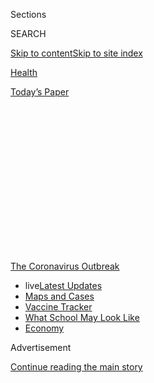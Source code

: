 <div id="app">

<div>

<div>

<div>

<div class="NYTAppHideMasthead css-1q2w90k e1suatyy0">

<div class="section css-ui9rw0 e1suatyy2">

<div class="css-eph4ug er09x8g0">

<div class="css-6n7j50">

</div>

<span class="css-1dv1kvn">Sections</span>

<div class="css-10488qs">

<span class="css-1dv1kvn">SEARCH</span>

</div>

[Skip to content](#site-content)[Skip to site
index](#site-index)

</div>

<div id="masthead-section-label" class="css-1wr3we4 eaxe0e00">

[Health](https://www.nytimes3xbfgragh.onion/section/health)

</div>

<div class="css-10698na e1huz5gh0">

</div>

</div>

<div id="masthead-bar-one" class="section hasLinks css-15hmgas e1csuq9d3">

<div class="css-uqyvli e1csuq9d0">

</div>

<div class="css-1uqjmks e1csuq9d1">

</div>

<div class="css-9e9ivx">

[](https://myaccount.nytimes3xbfgragh.onion/auth/login?response_type=cookie&client_id=vi)

</div>

<div class="css-1bvtpon e1csuq9d2">

[Today’s
Paper](https://www.nytimes3xbfgragh.onion/section/todayspaper)

</div>

</div>

</div>

</div>

<div data-aria-hidden="false">

<div id="site-content" data-role="main">

<div>

<div class="css-1aor85t" style="opacity:0.000000001;z-index:-1;visibility:hidden">

<div class="css-1hqnpie">

<div class="css-epjblv">

<span class="css-17xtcya">[Health](/section/health)</span><span class="css-x15j1o">|</span><span class="css-fwqvlz">F.D.A.
Revokes Emergency Approval of Malaria Drugs Promoted by
Trump</span>

</div>

<div class="css-k008qs">

<div class="css-1iwv8en">

<span class="css-18z7m18"></span>

<div>

</div>

</div>

<span class="css-1n6z4y">https://nyti.ms/2Au654f</span>

<div class="css-1705lsu">

<div class="css-4xjgmj">

<div class="css-4skfbu" data-role="toolbar" data-aria-label="Social Media Share buttons, Save button, and Comments Panel with current comment count" data-testid="share-tools">

  - 
  - 
  - 
  - 
    
    <div class="css-6n7j50">
    
    </div>

  - 

</div>

</div>

</div>

</div>

</div>

</div>

<div id="NYT_TOP_BANNER_REGION" class="css-13pd83m">

<div>

<div id="styln-prism-menu-1592847958612" class="section interactive-content interactive-size-medium css-1edisqu">

<div class="css-17ih8de interactive-body">

<div id="scroll-container" class="css-1gj85ro">

[<span class="styln-title-wrap"><span class="css-1pje3qr">The
Coronavirus</span><span class="css-1pje3qr">
Outbreak</span></span>](https://www.nytimes3xbfgragh.onion/news-event/coronavirus?action=click&pgtype=Article&state=default&region=TOP_BANNER&context=storylines_menu)

  - <span class="css-kqxiym" data-emphasize="true">live</span>[Latest
    Updates](https://www.nytimes3xbfgragh.onion/2020/08/01/world/coronavirus-covid-19.html?action=click&pgtype=Article&state=default&region=TOP_BANNER&context=storylines_menu)
  - [Maps and
    Cases](https://www.nytimes3xbfgragh.onion/interactive/2020/us/coronavirus-us-cases.html?action=click&pgtype=Article&state=default&region=TOP_BANNER&context=storylines_menu)
  - [Vaccine
    Tracker](https://www.nytimes3xbfgragh.onion/interactive/2020/science/coronavirus-vaccine-tracker.html?action=click&pgtype=Article&state=default&region=TOP_BANNER&context=storylines_menu)
  - [What School May Look
    Like](https://www.nytimes3xbfgragh.onion/interactive/2020/07/29/us/schools-reopening-coronavirus.html?action=click&pgtype=Article&state=default&region=TOP_BANNER&context=storylines_menu)
  - [Economy](https://www.nytimes3xbfgragh.onion/live/2020/07/31/business/stock-market-today-coronavirus?action=click&pgtype=Article&state=default&region=TOP_BANNER&context=storylines_menu)

</div>

</div>

</div>

</div>

</div>

<div id="top-wrapper" class="css-1sy8kpn">

<div id="top-slug" class="css-l9onyx">

Advertisement

</div>

[Continue reading the main
story](#after-top)

<div class="ad top-wrapper" style="text-align:center;height:100%;display:block;min-height:250px">

<div id="top" class="place-ad" data-position="top" data-size-key="top">

</div>

</div>

<div id="after-top">

</div>

</div>

<div>

<div id="sponsor-wrapper" class="css-1hyfx7x">

<div id="sponsor-slug" class="css-19vbshk">

Supported by

</div>

[Continue reading the main
story](#after-sponsor)

<div id="sponsor" class="ad sponsor-wrapper" style="text-align:center;height:100%;display:block">

</div>

<div id="after-sponsor">

</div>

</div>

<div class="css-186x18t">

</div>

<div class="css-1vkm6nb ehdk2mb0">

# F.D.A. Revokes Emergency Approval of Malaria Drugs Promoted by Trump

</div>

The agency said that a review of some studies showed that the drugs’
potential benefits in treating Covid-19 did not outweigh the risks.

<div class="css-79elbk" data-testid="photoviewer-wrapper">

<div class="css-z3e15g" data-testid="photoviewer-wrapper-hidden">

</div>

<div class="css-1a48zt4 ehw59r15" data-testid="photoviewer-children">

![<span class="css-16f3y1r e13ogyst0" data-aria-hidden="true">The Food
and Drug Administration said that hydroxychloroquine was “unlikely to be
effective” in treating the
coronavirus.</span><span class="css-cnj6d5 e1z0qqy90" itemprop="copyrightHolder"><span class="css-1ly73wi e1tej78p0">Credit...</span><span><span>George
Frey/Agence France-Presse — Getty
Images</span></span></span>](https://static01.graylady3jvrrxbe.onion/images/2020/06/15/science/15VIRUS-HCQ/15VIRUS-HCQ-articleLarge.jpg?quality=75&auto=webp&disable=upscale)

</div>

</div>

<div class="css-18e8msd">

<div class="css-vp77d3 epjyd6m0">

<div class="css-1baulvz">

By [<span class="css-1baulvz last-byline" itemprop="name">Katie
Thomas</span>](https://www.nytimes3xbfgragh.onion/by/katie-thomas)

</div>

</div>

  - 
    
    <div class="css-ld3wwf e16638kd2">
    
    June 15,
    2020
    
    </div>

  - 
    
    <div class="css-4xjgmj">
    
    <div class="css-d8bdto" data-role="toolbar" data-aria-label="Social Media Share buttons, Save button, and Comments Panel with current comment count" data-testid="share-tools">
    
      - 
      - 
      - 
      - 
        
        <div class="css-6n7j50">
        
        </div>
    
      - 
    
    </div>
    
    </div>

</div>

</div>

<div class="section meteredContent css-1r7ky0e" name="articleBody" itemprop="articleBody">

<div class="css-1fanzo5 StoryBodyCompanionColumn">

<div class="css-53u6y8">

The Food and Drug Administration said on Monday that it was [revoking
emergency authorization](https://www.fda.gov/media/138945/download) of
two malaria drugs to treat Covid-19 in hospitalized patients, saying
that they are “unlikely to be effective” and could carry potential
risks.

The drugs, [hydroxychloroquine and
chloroquine](https://www.nytimes3xbfgragh.onion/2020/06/20/health/hydroxychloroquine-coronavirus-trial.html),
were heavily promoted by President Trump after a handful of small,
poorly controlled studies suggested that they could work against the
disease caused by the coronavirus. Mr. Trump said he [took
hydroxychloroquine](https://www.nytimes3xbfgragh.onion/2020/06/03/us/politics/trump-physical-hydroxychloroquine.html)
after he had been exposed to two people who tested positive for the
coronavirus.

The agency said that after reviewing some data, it determined that the
drugs, particularly hydroxychloroquine, did not demonstrate potential
benefits that outweighed their risks. Earlier this spring, the F.D.A.
had also issued a [warning that the drugs could cause dangerous heart
arrhythmias in Covid-19
patients.](https://www.nytimes3xbfgragh.onion/2020/04/24/health/fda-hydroxychloroquine-coronavirus.html)

The review that led to the revocation found more than 100 cases of
serious heart disorders in Covid-19 patients taking the drugs, including
25 that were fatal. Other problems were linked to the drugs as well.

</div>

</div>

<div class="css-1fanzo5 StoryBodyCompanionColumn">

<div class="css-53u6y8">

Lawmakers and some public health experts have criticized the Trump
administration for politicizing the government’s medical and science
arms during the pandemic, and of pressuring agencies like the F.D.A. to
relax its standards for drugs and medical devices, to get them on the
market faster.

“The F.D.A. withdrew an emergency use authorization that never should
have been issued in the first place,” Senator Ron Wyden, Democrat of
Oregon, said in a statement. “By ignoring science and caving to
political pressure from the White House, the F.D.A. stoked false hope
and put American lives in danger, while damaging the agency’s reputation
in the process.”

On Monday, Mr. Trump stood by his support of the drugs, saying at a
White House round table, “All I know is that we’ve had some tremendous
reports.” He added: “It certainly didn’t hurt me. I feel good.”

Dr. Peter Lurie, the president of the Center for Science in the Public
Interest, said the F.D.A.’s move showed “how, in the end, science can
triumph over celebrity and unscientific pronouncements from the White
House. In the end, the truth comes out.”

Dr. Lurie said that while some clinical trials of hydroxychloroquine
were still underway, so far the evidence “keeps going in the same
direction” — that the drug is not effective to treat Covid-19.

</div>

</div>

<div class="css-1fanzo5 StoryBodyCompanionColumn">

<div class="css-53u6y8">

In March, the F.D.A. authorized hospitals to use stockpiles of the
drugs, which pharmaceutical companies had donated, to treat patients
with the virus. Doctors have always been able to prescribe the drugs to
individual patients as they see
fit.

<div id="NYT_MAIN_CONTENT_1_REGION" class="css-9tf9ac">

<div>

<div id="styln-covid-updates-world" class="section interactive-content interactive-size-medium css-1ftcdic">

<div class="css-17ih8de interactive-body">

<div id="styln-briefing-block" data-asset-id="QXJ0aWNsZTpueXQ6Ly9hcnRpY2xlLzhiMjRmNTQ0LWVhMmUtNTlmNC1hMDZiLTM0YWI3YTlmN2E4YQ==">

<div class="briefing-block-header-section">

# [Latest Updates: Global Coronavirus Outbreak](https://www.nytimes3xbfgragh.onion/2020/08/01/world/coronavirus-covid-19.html?action=click&pgtype=Article&state=default&region=MAIN_CONTENT_1&context=storylines_live_updates)

<div class="briefing-block-ts">

Updated 2020-08-02T07:42:09.613Z

</div>

</div>

  - [The U.S. reels as July cases more than double the total of any
    other
    month.](https://www.nytimes3xbfgragh.onion/2020/08/01/world/coronavirus-covid-19.html?action=click&pgtype=Article&state=default&region=MAIN_CONTENT_1&context=storylines_live_updates#link-34047410)
  - [Top U.S. officials work to break an impasse over the federal
    jobless
    benefit.](https://www.nytimes3xbfgragh.onion/2020/08/01/world/coronavirus-covid-19.html?action=click&pgtype=Article&state=default&region=MAIN_CONTENT_1&context=storylines_live_updates#link-780ec966)
  - [Its outbreak untamed, Melbourne goes into even greater
    lockdown.](https://www.nytimes3xbfgragh.onion/2020/08/01/world/coronavirus-covid-19.html?action=click&pgtype=Article&state=default&region=MAIN_CONTENT_1&context=storylines_live_updates#link-2bc8948)

<div class="briefing-block-footer">

<div class="briefing-block-footer-meta">

[See more
updates](https://www.nytimes3xbfgragh.onion/2020/08/01/world/coronavirus-covid-19.html?action=click&pgtype=Article&state=default&region=MAIN_CONTENT_1&context=storylines_live_updates)

</div>

<div class="briefing-block-briefinglinks">

<span>More live coverage:</span>
[Markets](https://www.nytimes3xbfgragh.onion/live/2020/07/31/business/stock-market-today-coronavirus?action=click&pgtype=Article&state=default&region=MAIN_CONTENT_1&context=storylines_live_updates)

</div>

</div>

</div>

</div>

</div>

</div>

</div>

But in a letter on Monday revoking the authorization, the agency said
that further studies had shown that the two drugs were unlikely to be
effective in stopping the virus, and that national treatment guidelines
didn’t recommend using them outside of clinical trials.

According to the letter, written by Denise M. Hinton, the F.D.A.’s chief
scientist, the request to revoke the authorization came from the
Biomedical Advanced Research and Development Authority, the unit of the
Department of Health and Human Services that had initially asked for the
authorization.

In April, the head of that unit, Dr. Rick Bright, [said he was removed
from his
post](https://www.nytimes3xbfgragh.onion/2020/04/22/us/politics/rick-bright-trump-hydroxychloroquine-coronavirus.html)
after he pushed for rigorous vetting of hydroxychloroquine, even as Mr.
Trump and his allies were enthusiastically promoting it.

The use of hydroxychloroquine [spiked after Mr.
Trump](https://www.nytimes3xbfgragh.onion/2020/04/25/us/coronavirus-trump-chloroquine-hydroxychloroquine.html)
continuously praised its potential, calling it a possible “game changer”
and [saying, “What the hell do you have to
lose?](https://www.nytimes3xbfgragh.onion/2020/03/20/health/coronavirus-chloroquine-trump.html)”
His repeated promotions during daily briefings at the White House
prompted runs on pharmacies, threatening supplies for the drugs, which
are also taken by people with rheumatoid arthritis and lupus.

Alex M. Azar II, the secretary of health and human services, said at the
round table Monday that the F.D.A.’s action only ended the authorization
for hospitals to use federal stockpiles of the drugs on hospitalized
patients and noted that doctors could still prescribe the drugs to
patients.

“In fact the F.D.A. removal of the emergency use authorization takes
away what had been a significant misunderstanding by many that had made
people think it could only be used in a hospital setting,” he said.

</div>

</div>

<div class="css-1fanzo5 StoryBodyCompanionColumn">

<div class="css-53u6y8">

Interest in hydroxychloroquine has waned in recent weeks as further
studies showed that the drug did not appear to be effective in treating
or preventing Covid-19. Earlier this month, [a study of 821
people](https://www.nytimes3xbfgragh.onion/2020/06/03/health/hydroxychloroquine-coronavirus-trump.html)
who had been exposed to patients infected with the virus showed that the
drug did not prevent infection.

In May, an article in The Lancet about another study concluded that
hydroxychloroquine and chloroquine did not help patients and might have
harmed them — [but that study was later
retracted](https://www.nytimes3xbfgragh.onion/2020/06/04/health/coronavirus-hydroxychloroquine.html)
after the authors could not verify the database of medical records on
which the article was based.

As of May 6, there were 347 adverse events in Covid-19 patients taking
hydroxychloroquine, and 38 in those taking chloroquine (which is used
less often), the F.D.A. said, based on a search of its own database and
reports to poison-control centers. The majority of cases, 69 percent,
involved men with a median age in the early 60s.

The total included 109 serious heart problems, including 80 cases of a
serious heart rhythm disorder called QT prolongation. Other patients had
different rhythm abnormalities. Over all, 25 of the 109 died. Many who
had cardiac effects had been given other drugs at the same time, like
the antibiotic azithromycin, that can also cause QT prolongation.

There were also serious adverse events not affecting the heart in 113
cases, including liver abnormalities, which are listed on the drugs’
labeling as a possible problem. Some patients had severe kidney
problems, but renal disease has been linked to the coronavirus
itself.

<div id="NYT_MAIN_CONTENT_3_REGION" class="css-9tf9ac">

<div>

<div id="styln-prism-freeform-1594220623585" class="section interactive-content interactive-size-medium css-1ftcdic">

<div class="css-17ih8de interactive-body">

<div id="prism-freeform-block-62021" class="css-19mumt8" data-role="complementary" data-storyline="The Coronavirus Outbreak" data-truncated="true" tabindex="0">

<div class="css-a8d9oz">

<div class="css-eb027h">

[](https://www.nytimes3xbfgragh.onion/news-event/coronavirus?action=click&pgtype=Article&state=default&region=MAIN_CONTENT_3&context=storylines_faq)

### The Coronavirus Outbreak ›

#### Frequently Asked Questions

Updated July 27, 2020

  - #### Should I refinance my mortgage?
    
      - [It could be a good
        idea,](https://www.nytimes3xbfgragh.onion/article/coronavirus-money-unemployment.html?action=click&pgtype=Article&state=default&region=MAIN_CONTENT_3&context=storylines_faq)
        because mortgage rates have [never been
        lower.](https://www.nytimes3xbfgragh.onion/2020/07/16/business/mortgage-rates-below-3-percent.html?action=click&pgtype=Article&state=default&region=MAIN_CONTENT_3&context=storylines_faq)
        Refinancing requests have pushed mortgage applications to some
        of the highest levels since 2008, so be prepared to get in line.
        But defaults are also up, so if you’re thinking about buying a
        home, be aware that some lenders have tightened their standards.

  - #### What is school going to look like in September?
    
      - It is unlikely that many schools will return to a normal
        schedule this fall, requiring the grind of [online
        learning](https://www.nytimes3xbfgragh.onion/2020/06/05/us/coronavirus-education-lost-learning.html?action=click&pgtype=Article&state=default&region=MAIN_CONTENT_3&context=storylines_faq),
        [makeshift child
        care](https://www.nytimes3xbfgragh.onion/2020/05/29/us/coronavirus-child-care-centers.html?action=click&pgtype=Article&state=default&region=MAIN_CONTENT_3&context=storylines_faq)
        and [stunted
        workdays](https://www.nytimes3xbfgragh.onion/2020/06/03/business/economy/coronavirus-working-women.html?action=click&pgtype=Article&state=default&region=MAIN_CONTENT_3&context=storylines_faq)
        to continue. California’s two largest public school districts —
        Los Angeles and San Diego — said on July 13, that [instruction
        will be remote-only in the
        fall](https://www.nytimes3xbfgragh.onion/2020/07/13/us/lausd-san-diego-school-reopening.html?action=click&pgtype=Article&state=default&region=MAIN_CONTENT_3&context=storylines_faq),
        citing concerns that surging coronavirus infections in their
        areas pose too dire a risk for students and teachers. Together,
        the two districts enroll some 825,000 students. They are the
        largest in the country so far to abandon plans for even a
        partial physical return to classrooms when they reopen in
        August. For other districts, the solution won’t be an
        all-or-nothing approach. [Many
        systems](https://bioethics.jhu.edu/research-and-outreach/projects/eschool-initiative/school-policy-tracker/),
        including the nation’s largest, New York City, are devising
        [hybrid
        plans](https://www.nytimes3xbfgragh.onion/2020/06/26/us/coronavirus-schools-reopen-fall.html?action=click&pgtype=Article&state=default&region=MAIN_CONTENT_3&context=storylines_faq)
        that involve spending some days in classrooms and other days
        online. There’s no national policy on this yet, so check with
        your municipal school system regularly to see what is happening
        in your community.

  - #### Is the coronavirus airborne?
    
      - The coronavirus [can stay aloft for hours in tiny droplets in
        stagnant
        air](https://www.nytimes3xbfgragh.onion/2020/07/04/health/239-experts-with-one-big-claim-the-coronavirus-is-airborne.html?action=click&pgtype=Article&state=default&region=MAIN_CONTENT_3&context=storylines_faq),
        infecting people as they inhale, mounting scientific evidence
        suggests. This risk is highest in crowded indoor spaces with
        poor ventilation, and may help explain super-spreading events
        reported in meatpacking plants, churches and restaurants. [It’s
        unclear how often the virus is
        spread](https://www.nytimes3xbfgragh.onion/2020/07/06/health/coronavirus-airborne-aerosols.html?action=click&pgtype=Article&state=default&region=MAIN_CONTENT_3&context=storylines_faq)
        via these tiny droplets, or aerosols, compared with larger
        droplets that are expelled when a sick person coughs or sneezes,
        or transmitted through contact with contaminated surfaces, said
        Linsey Marr, an aerosol expert at Virginia Tech. Aerosols are
        released even when a person without symptoms exhales, talks or
        sings, according to Dr. Marr and more than 200 other experts,
        who [have outlined the evidence in an open letter to the World
        Health
        Organization](https://academic.oup.com/cid/article/doi/10.1093/cid/ciaa939/5867798).

  - #### What are the symptoms of coronavirus?
    
      - Common symptoms [include fever, a dry cough, fatigue and
        difficulty breathing or shortness of
        breath.](https://www.nytimes3xbfgragh.onion/article/symptoms-coronavirus.html?action=click&pgtype=Article&state=default&region=MAIN_CONTENT_3&context=storylines_faq)
        Some of these symptoms overlap with those of the flu, making
        detection difficult, but runny noses and stuffy sinuses are less
        common. [The C.D.C. has
        also](https://www.nytimes3xbfgragh.onion/2020/04/27/health/coronavirus-symptoms-cdc.html?action=click&pgtype=Article&state=default&region=MAIN_CONTENT_3&context=storylines_faq)
        added chills, muscle pain, sore throat, headache and a new loss
        of the sense of taste or smell as symptoms to look out for. Most
        people fall ill five to seven days after exposure, but symptoms
        may appear in as few as two days or as many as 14 days.

  - #### Does asymptomatic transmission of Covid-19 happen?
    
      - So far, the evidence seems to show it does. A widely cited
        [paper](https://www.nature.com/articles/s41591-020-0869-5)
        published in April suggests that people are most infectious
        about two days before the onset of coronavirus symptoms and
        estimated that 44 percent of new infections were a result of
        transmission from people who were not yet showing symptoms.
        Recently, a top expert at the World Health Organization stated
        that transmission of the coronavirus by people who did not have
        symptoms was “very rare,” [but she later walked back that
        statement.](https://www.nytimes3xbfgragh.onion/2020/06/09/world/coronavirus-updates.html?action=click&pgtype=Article&state=default&region=MAIN_CONTENT_3&context=storylines_faq#link-1f302e21)

<div id="styln-survey-component-62021" class="styln-survey-component" data-surveyname="faq" data-surveystoryline="coronavirus">

</div>

</div>

<div class="css-6mllg9">

</div>

<div class="css-pmm6ed">

<span class="css-5gimkt"></span>

</div>

</div>

</div>

</div>

</div>

</div>

</div>

Four patients developed a blood disorder called methemoglobinemia, and
two died. That condition is not mentioned in the drugs’ labeling, but
had been known as a rare side effect of some medications.

It was not possible to calculate rates of the adverse events, because
the total number of patients given the drugs was not known, the F.D.A.
said.

</div>

</div>

<div class="css-1fanzo5 StoryBodyCompanionColumn">

<div class="css-53u6y8">

The agency [also issued a warning
Monday](https://www.fda.gov/media/137566/download?utm_campaign=FDA%20Warns%20of%20Newly%20Discovered%20Potential%20Drug%20Interaction%20That%20May%20Reduce%20Effectiveness&utm_medium=email&utm_source=Eloqua)
about combining hydroxychloroquine or chloroquine with remdesivir, a
recently authorized treatment for patients with Covid-19. The F.DA. said
the malaria drugs could interfere with remdesivir’s ability to fight the
virus.

Several trials of hydroxychloroquine are still underway, including
additional studies of whether it can be used to prevent coronavirus
infection. The World Health Organization resumed a study of the drug
after briefly halting it in the wake of the Lancet article.

Two arms of the National Institutes of Health — the National Heart, Lung
and Blood Institute and the National Institute for Allergy and
Infectious Diseases — are conducting clinical trials of
hydroxychloroquine. Dr. Francis Collins, the N.I.H. director, said those
studies would continue.

“I think that would be unfortunate not to,” Dr. Collins said. “What’s
been missing here are really well-designed, randomized
placebo-controlled trials for hospitalized patients.”

Hydroxychloroquine is still being embraced elsewhere, [including in
Brazil,](https://www.nytimes3xbfgragh.onion/2020/06/13/world/americas/virus-brazil-bolsonaro-chloroquine.html)
which is battling an explosive outbreak.

Members of Congress [have
questioned](https://www.warren.senate.gov/imo/media/doc/2020.05.06%20Letter%20to%20FDA%20re%20data%20tracking.pdf)
increases in the F.D.A.’s granting of emergency use authorizations
during the pandemic for certain drugs as potential treatments. They have
also questioned authorizations for antibody and diagnostic tests whose
data had not been thoroughly vetted before approval, and for certain
types of masks and other devices.

Some Democratic lawmakers have criticized the Trump administration for
pressuring the agency into issuing too many emergency approvals.

</div>

</div>

<div class="css-1fanzo5 StoryBodyCompanionColumn">

<div class="css-53u6y8">

In some cases, the F.D.A. has recently rescinded emergency approvals[for
use or reuse of some
masks](https://www.nytimes3xbfgragh.onion/2020/06/07/science/masks-china-coronavirus.html)
and told companies that [did not meet a deadline for submitting
data](https://www.nytimes3xbfgragh.onion/2020/05/04/health/fda-antibody-tests-coronavirus.html)
on antibody tests that they should not be selling them. The Government
Accountability Office recently testified that it planned to look into
the F.D.A.’s emergency authorizations.

On Monday, Democrats framed the news as further evidence that Mr. Trump
cannot be relied upon in the coronavirus pandemic. Senator Chuck
Schumer, the minority leader from New York, said on Twitter, “On medical
issues like on so much else, he doesn’t know what he is talking about.”

Denise Grady, Sheryl Gay Stolberg and Michael Crowley contributed
reporting.

</div>

</div>

<div class="css-cfo9c3">

</div>

<div>

</div>

</div>

<div>

</div>

<div>

</div>

<div>

</div>

<div>

<div id="bottom-wrapper" class="css-1ede5it">

<div id="bottom-slug" class="css-l9onyx">

Advertisement

</div>

[Continue reading the main
story](#after-bottom)

<div id="bottom" class="ad bottom-wrapper" style="text-align:center;height:100%;display:block;min-height:90px">

</div>

<div id="after-bottom">

</div>

</div>

</div>

</div>

</div>

## Site Index

<div>

</div>

## Site Information Navigation

  - [© <span>2020</span> <span>The New York Times
    Company</span>](https://help.nytimes3xbfgragh.onion/hc/en-us/articles/115014792127-Copyright-notice)

<!-- end list -->

  - [NYTCo](https://www.nytco.com/)
  - [Contact
    Us](https://help.nytimes3xbfgragh.onion/hc/en-us/articles/115015385887-Contact-Us)
  - [Work with us](https://www.nytco.com/careers/)
  - [Advertise](https://nytmediakit.com/)
  - [T Brand Studio](http://www.tbrandstudio.com/)
  - [Your Ad
    Choices](https://www.nytimes3xbfgragh.onion/privacy/cookie-policy#how-do-i-manage-trackers)
  - [Privacy](https://www.nytimes3xbfgragh.onion/privacy)
  - [Terms of
    Service](https://help.nytimes3xbfgragh.onion/hc/en-us/articles/115014893428-Terms-of-service)
  - [Terms of
    Sale](https://help.nytimes3xbfgragh.onion/hc/en-us/articles/115014893968-Terms-of-sale)
  - [Site
    Map](https://spiderbites.nytimes3xbfgragh.onion)
  - [Help](https://help.nytimes3xbfgragh.onion/hc/en-us)
  - [Subscriptions](https://www.nytimes3xbfgragh.onion/subscription?campaignId=37WXW)

</div>

</div>

</div>

</div>
